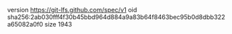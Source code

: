 version https://git-lfs.github.com/spec/v1
oid sha256:2ab030fff4f30b45bbd964d884a9a83b64f8463bec95b0d8dbb322a65082a0f0
size 1943
